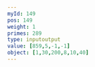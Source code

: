 ```yaml
---
myId: 149
pos: 149
weight: 1
primes: 289
type: inputoutput
value: [859,5,-1,-1]
object: [1,30,200,8,10,40]
---
```

